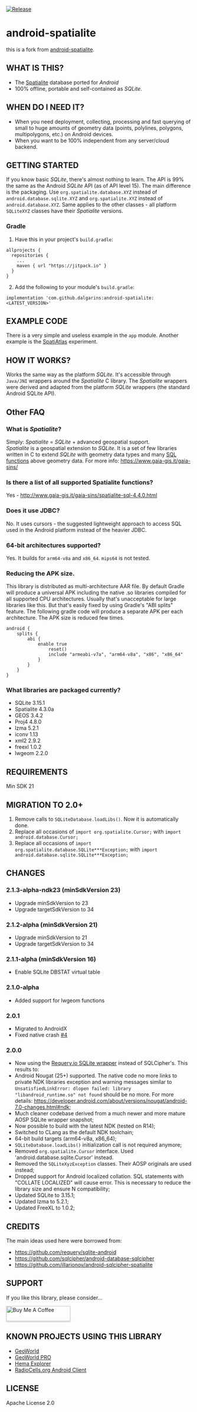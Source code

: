 [![Release](https://jitpack.io/v/com.github.dalgarins/android-spatialite.svg)](https://jitpack.io/v/com.github.dalgarins/android-spatialite.svg)

# android-spatialite 

this is a fork from [android-spatialite](https://github.com/sevar83/android-spatialite).

## WHAT IS THIS?
- The [Spatialite](https://www.gaia-gis.it/gaia-sins/) database ported for *Android*
- 100% offline, portable and self-contained as *SQLite*.

## WHEN DO I NEED IT?
- When you need deployment, collecting, processing and fast querying of small to huge amounts of geometry data (points, polylines, polygons, multipolygons, etc.) on Android devices.
- When you want to be 100% independent from any server/cloud backend.

## GETTING STARTED

If you know basic *SQLite*, there's almost nothing to learn. The API is 99% the same as the Android *SQLite* API (as of API level 15). The main difference is the packaging. Use `org.spatialite.database.XYZ` instead of `android.database.sqlite.XYZ` and `org.spatialite.XYZ` instead of `android.database.XYZ`. Same applies to the other classes - all platform `SQLiteXYZ` classes have their *Spatialite* versions.

### Gradle
1) Have this in your project's `build.gradle`:

```
allprojects {
  repositories {
    ...
    maven { url "https://jitpack.io" }
  }
}
```

2) Add the following to your module's `build.gradle`:
```
implementation 'com.github.dalgarins:android-spatialite:<LATEST_VERSION>'
```

## EXAMPLE CODE
There is a very simple and useless example in the `app` module. Another example is the [SpatiAtlas](https://github.com/sevar83/SpatiAtlas) experiment.

## HOW IT WORKS?
Works the same way as the platform *SQLite*. It's accessible through `Java/JNI` wrappers around the *Spatialite* C library. 
The *Spatialite* wrappers were derived and adapted from the platform *SQLite* wrappers (the standard Android SQLite API).

## Other FAQ

### What is *Spatialite*?
Simply: *Spatialite* = *SQLite* + advanced geospatial support.<br>
*Spatialite* is a geospatial extension to *SQLite*. It is a set of few libraries written in C to extend *SQLite* with geometry data types and many [SQL functions](http://www.gaia-gis.it/gaia-sins/spatialite-sql-4.3.0.html) above geometry data. For more info: https://www.gaia-gis.it/gaia-sins/

### Is there a list of all supported Spatialite functions?
Yes - http://www.gaia-gis.it/gaia-sins/spatialite-sql-4.4.0.html

### Does it use JDBC?
No. It uses cursors - the suggested lightweight approach to access SQL used in the Android platform instead of the heavier JDBC.

### 64-bit architectures supported?

Yes. It builds for `arm64-v8a` and `x86_64`. `mips64` is not tested.

### Reducing the APK size. 

This library is distributed as multi-architecture AAR file. 
By default Gradle will produce a universal APK including the native .so libraries compiled for all supported CPU architectures. Usually that's unacceptable for large libraries like this.
But that's easily fixed by using Gradle's "ABI splits" feature. The following gradle code will produce a separate APK per each architecture. The APK size is reduced few times.
```
android {
    splits {
        abi {
            enable true
                reset()
                include "armeabi-v7a", "arm64-v8a", "x86", "x86_64"
            }
        }
    }
}
```

### What libraries are packaged currently?

- SQLite 3.15.1
- Spatialite 4.3.0a
- GEOS 3.4.2
- Proj4 4.8.0
- lzma 5.2.1
- iconv 1.13
- xml2 2.9.2
- freexl 1.0.2
- lwgeom 2.2.0

## REQUIREMENTS
Min SDK 21

## MIGRATION TO 2.0+

1. Remove calls to `SQLiteDatabase.loadLibs()`. Now it is automatically done.
2. Replace all occasions of `import org.spatialite.Cursor;` with `import android.database.Cursor;`
3. Replace all occasions of `import org.spatialite.database.SQLite***Exception;` with `import android.database.sqlite.SQLite***Exception;`

## CHANGES

### 2.1.3-alpha-ndk23 (minSdkVersion 23)
- Upgrade minSdkVersion to 23
- Upgrade targetSdkVersion to 34

### 2.1.2-alpha (minSdkVersion 21)
- Upgrade minSdkVersion to 21
- Upgrade targetSdkVersion to 34

### 2.1.1-alpha (minSdkVersion 16)
- Enable SQLite DBSTAT virtual table

### 2.1.0-alpha
- Added support for lwgeom functions

### 2.0.1
- Migrated to AndroidX
- Fixed native crash [#4](https://github.com/sevar83/android-spatialite/issues/4)

### 2.0.0
- Now using the [Requery.io SQLite wrapper](https://github.com/requery/sqlite-android/) instead of SQLCipher's. This results to:
- Android Nougat (25+) supported. The native code no more links to private NDK libraries exception and warning messages similar to `UnsatisfiedLinkError: dlopen failed: library "libandroid_runtime.so" not found` should be no more. For more details: https://developer.android.com/about/versions/nougat/android-7.0-changes.html#ndk;
- Much cleaner codebase derived from a much newer and more mature AOSP SQLite wrapper snapshot;
- Now possible to build with the latest NDK (tested on R14);
- Switched to CLang as the default NDK toolchain;
- 64-bit build targets (arm64-v8a, x86_64);
- `SQLiteDatabase.loadLibs()` initialization call is not required anymore;
- Removed `org.spatialite.Cursor` interface. Used 'android.database.sqlite.Cursor' instead.
- Removed the `SQLiteXyzException` classes. Their AOSP originals are used instead;
- Dropped support for Android localized collation. SQL statements with "COLLATE LOCALIZED" will cause error. This is necessary to reduce the library size and ensure N compatibility;
- Updated SQLite to 3.15.1;
- Updated lzma to 5.2.1;
- Updated FreeXL to 1.0.2;

## CREDITS
The main ideas used here were borrowed from:
- https://github.com/requery/sqlite-android
- https://github.com/sqlcipher/android-database-sqlcipher
- https://github.com/illarionov/android-sqlcipher-spatialite

## SUPPORT

If you like this library, please consider...

<a href="https://www.buymeacoffee.com/dalgarins" target="_blank"><img src="https://www.buymeacoffee.com/assets/img/custom_images/orange_img.png" alt="Buy Me A Coffee" style="height: 41px !important;width: 174px !important;box-shadow: 0px 3px 2px 0px rgba(190, 190, 190, 0.5) !important;-webkit-box-shadow: 0px 3px 2px 0px rgba(190, 190, 190, 0.5) !important;" ></a>

## KNOWN PROJECTS USING THIS LIBRARY

- [GeoWorld](https://play.google.com/store/apps/details?id=com.buildware.geocoord)
- [GeoWorld PRO](https://play.google.com/store/apps/details?id=com.buildware.geoworld)
- [Hema Explorer](https://play.google.com/store/apps/details?id=au.com.hemamaps.explorer)
- [RadioCells.org Android Client](https://github.com/openbmap/radiocells-scanner-android)

## LICENSE
Apache License 2.0
